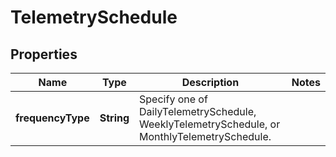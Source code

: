 # TelemetrySchedule

## Properties
Name | Type | Description | Notes
------------ | ------------- | ------------- | -------------
**frequencyType** | **String** | Specify one of DailyTelemetrySchedule, WeeklyTelemetrySchedule, or MonthlyTelemetrySchedule. | 
